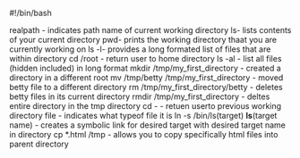 #!/bin/bash

realpath - indicates path name of current working directory
ls- lists contents of your current directory
pwd- prints the working directory thaat you are currently working on
ls -l- provides a long formated list of files that are within directory
cd /root - return user to home directory
ls -al - list all files (hidden included) in long format
mkdir /tmp/my_first_directory - created a directory in a different root
mv /tmp/betty /tmp/my_first_directory - moved betty file to a different directory
rm /tmp/my_first_directory/betty - deletes betty files in its current directory
rmdir /tmp/my_first_directory - deltes entire directory in the tmp directory
cd - - retuen userto previous working directory
file <filename> - indicates what typeof file it is
ln -s /bin/ls(target) __ls__(target name) - creates a symbolic link for desired target with desired target name in directory
cp *.html /tmp - allows you to copy specifically html files into parent directory
